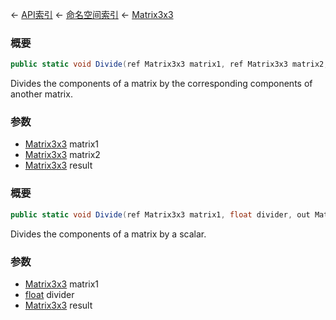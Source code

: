 ← [API索引](Api-Index) ← [命名空间索引](Namespace-Index) ← [Matrix3x3](VRageMath.Matrix3x3)

### 概要

```csharp
public static void Divide(ref Matrix3x3 matrix1, ref Matrix3x3 matrix2, out Matrix3x3 result)
```

Divides the components of a matrix by the corresponding components of another matrix.

### 参数

* [Matrix3x3](VRageMath.Matrix3x3) matrix1
* [Matrix3x3](VRageMath.Matrix3x3) matrix2
* [Matrix3x3](VRageMath.Matrix3x3) result
### 概要

```csharp
public static void Divide(ref Matrix3x3 matrix1, float divider, out Matrix3x3 result)
```

Divides the components of a matrix by a scalar.

### 参数

* [Matrix3x3](VRageMath.Matrix3x3) matrix1
* [float](https://docs.microsoft.com/en-us/dotnet/api/System.Single?view=netframework-4.6) divider
* [Matrix3x3](VRageMath.Matrix3x3) result
